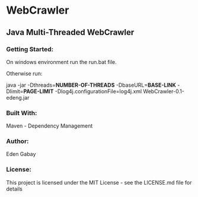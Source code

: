 # **WebCrawler**

## Java Multi-Threaded WebCrawler

### **Getting Started:**

On windows environment run the run.bat file.

Otherwise run: 

java -jar -Dthreads=**NUMBER-OF-THREADS** -DbaseURL=**BASE-LINK** -Dlimit=**PAGE-LIMIT** 
-Dlog4j.configurationFile=log4j.xml WebCrawler-0.1-edeng.jar

### **Built With:**

Maven - Dependency Management

### **Author:**

Eden Gabay

### **License:**

This project is licensed under the MIT License - see the LICENSE.md file for details
